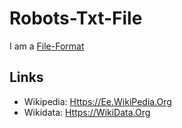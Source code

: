 # Robots-Txt-File

I am a [File-Format](9000193.md )

## Links

- Wikipedia: [Https://Ee.WikiPedia.Org](https://en.wikipedia.org/wiki/Robots.txt)
- Wikidata: [Https://WikiData.Org](https://wikidata.org/wiki/Q80776)
